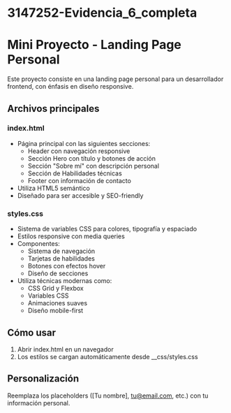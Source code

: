 # 3147252-Evidencia_6_completa
# Mini Proyecto - Landing Page Personal

Este proyecto consiste en una landing page personal para un desarrollador frontend, con énfasis en diseño responsive.

## Archivos principales

### index.html
- Página principal con las siguientes secciones:
  - Header con navegación responsive
  - Sección Hero con título y botones de acción
  - Sección "Sobre mí" con descripción personal
  - Sección de Habilidades técnicas
  - Footer con información de contacto
- Utiliza HTML5 semántico
- Diseñado para ser accesible y SEO-friendly

### styles.css
- Sistema de variables CSS para colores, tipografía y espaciado
- Estilos responsive con media queries
- Componentes:
  - Sistema de navegación
  - Tarjetas de habilidades
  - Botones con efectos hover
  - Diseño de secciones
- Utiliza técnicas modernas como:
  - CSS Grid y Flexbox
  - Variables CSS
  - Animaciones suaves
  - Diseño mobile-first

## Cómo usar
1. Abrir index.html en un navegador
2. Los estilos se cargan automáticamente desde __css/styles.css

## Personalización
Reemplaza los placeholders ([Tu nombre], tu@email.com, etc.) con tu información personal.
